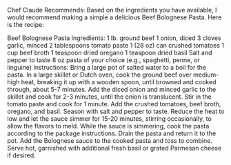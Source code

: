 Chef Claude Recommends:
Based on the ingredients you have available, I would recommend making a simple a delicious Beef Bolognese Pasta. Here is the recipe:

Beef Bolognese Pasta
Ingredients:
1 lb. ground beef
1 onion, diced
3 cloves garlic, minced
2 tablespoons tomato paste
1 (28 oz) can crushed tomatoes
1 cup beef broth
1 teaspoon dried oregano
1 teaspoon dried basil
Salt and pepper to taste
8 oz pasta of your choice (e.g., spaghetti, penne, or linguine)
Instructions:
Bring a large pot of salted water to a boil for the pasta.
In a large skillet or Dutch oven, cook the ground beef over medium-high heat, breaking it up with a wooden spoon, until browned and cooked through, about 5-7 minutes.
Add the diced onion and minced garlic to the skillet and cook for 2-3 minutes, until the onion is translucent.
Stir in the tomato paste and cook for 1 minute.
Add the crushed tomatoes, beef broth, oregano, and basil. Season with salt and pepper to taste.
Reduce the heat to low and let the sauce simmer for 15-20 minutes, stirring occasionally, to allow the flavors to meld.
While the sauce is simmering, cook the pasta according to the package instructions. Drain the pasta and return it to the pot.
Add the Bolognese sauce to the cooked pasta and toss to combine.
Serve hot, garnished with additional fresh basil or grated Parmesan cheese if desired.